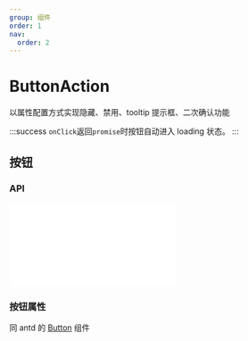 ```yaml
---
group: 组件
order: 1
nav:
  order: 2
---
```


# ButtonAction

以属性配置方式实现隐藏、禁用、tooltip 提示框、二次确认功能

:::success
`onClick`返回`promise`时按钮自动进入 loading 状态。
:::

## 按钮

<code src="./actions-button.tsx" ></code>
<code src="./actions-buttons.tsx" ></code>

### API

<embed src="./_base.md"></embed>

### 按钮属性

同 antd 的 [Button](https://4x.ant.design/components/button-cn/#API) 组件
